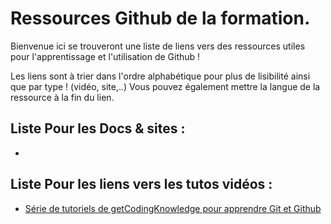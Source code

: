 # Ressources Github de la formation.  

Bienvenue ici se trouveront une liste de liens vers des ressources utiles pour l'apprentissage et l'utilisation de Github !  

Les liens sont à trier dans l'ordre alphabétique pour plus de lisibilité ainsi que par type ! (vidéo, site,..)
Vous pouvez également mettre la langue de la ressource à la fin du lien.

## Liste Pour les Docs & sites :   

* 


## Liste Pour les liens vers les tutos vidéos : 

* [Série de tutoriels de getCodingKnowledge pour apprendre Git et Github](https://www.youtube.com/playlist?list=PLuWyq_EO5_AJO0AOFGp4Dte1VuabRbKsf)